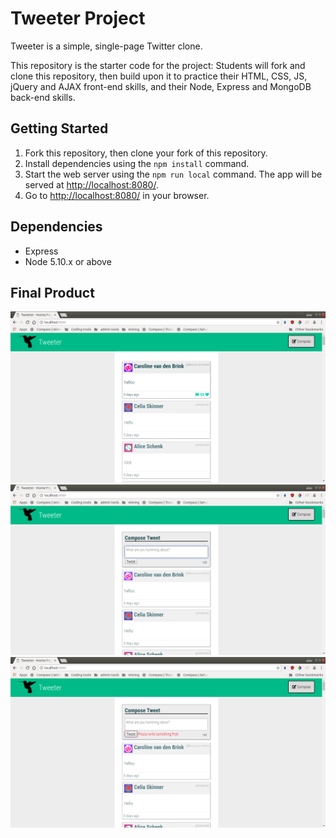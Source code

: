 # Tweeter Project

Tweeter is a simple, single-page Twitter clone.

This repository is the starter code for the project: Students will fork and clone this repository, then build upon it to practice their HTML, CSS, JS, jQuery and AJAX front-end skills, and their Node, Express and MongoDB back-end skills.

## Getting Started

1.  Fork this repository, then clone your fork of this repository.
2.  Install dependencies using the `npm install` command.
3.  Start the web server using the `npm run local` command. The app will be served at <http://localhost:8080/>.
4.  Go to <http://localhost:8080/> in your browser.

## Dependencies

- Express
- Node 5.10.x or above

## Final Product

!["Landing Page"](https://github.com/Zxela/tweeter/blob/master/docs/landing.png)
!["Compose new tweet"](https://github.com/Zxela/tweeter/blob/master/docs/compose.png)
!["Example error message"](https://github.com/Zxela/tweeter/blob/master/docs/error.png)
